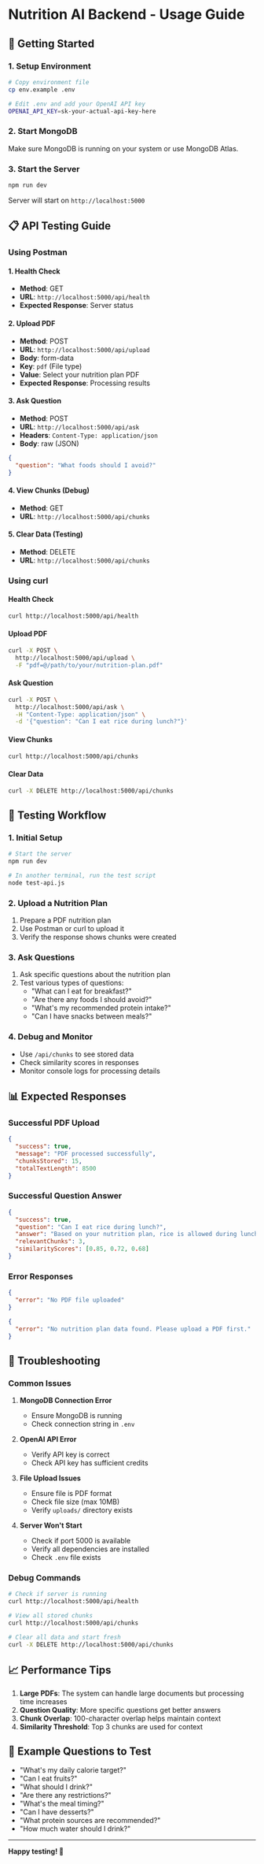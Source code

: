 # Nutrition AI Backend - Usage Guide

## 🚀 Getting Started

### 1. Setup Environment
```bash
# Copy environment file
cp env.example .env

# Edit .env and add your OpenAI API key
OPENAI_API_KEY=sk-your-actual-api-key-here
```

### 2. Start MongoDB
Make sure MongoDB is running on your system or use MongoDB Atlas.

### 3. Start the Server
```bash
npm run dev
```

Server will start on `http://localhost:5000`

## 📋 API Testing Guide

### Using Postman

#### 1. Health Check
- **Method**: GET
- **URL**: `http://localhost:5000/api/health`
- **Expected Response**: Server status

#### 2. Upload PDF
- **Method**: POST
- **URL**: `http://localhost:5000/api/upload`
- **Body**: form-data
- **Key**: `pdf` (File type)
- **Value**: Select your nutrition plan PDF
- **Expected Response**: Processing results

#### 3. Ask Question
- **Method**: POST
- **URL**: `http://localhost:5000/api/ask`
- **Headers**: `Content-Type: application/json`
- **Body**: raw (JSON)
```json
{
  "question": "What foods should I avoid?"
}
```

#### 4. View Chunks (Debug)
- **Method**: GET
- **URL**: `http://localhost:5000/api/chunks`

#### 5. Clear Data (Testing)
- **Method**: DELETE
- **URL**: `http://localhost:5000/api/chunks`

### Using curl

#### Health Check
```bash
curl http://localhost:5000/api/health
```

#### Upload PDF
```bash
curl -X POST \
  http://localhost:5000/api/upload \
  -F "pdf=@/path/to/your/nutrition-plan.pdf"
```

#### Ask Question
```bash
curl -X POST \
  http://localhost:5000/api/ask \
  -H "Content-Type: application/json" \
  -d '{"question": "Can I eat rice during lunch?"}'
```

#### View Chunks
```bash
curl http://localhost:5000/api/chunks
```

#### Clear Data
```bash
curl -X DELETE http://localhost:5000/api/chunks
```

## 🧪 Testing Workflow

### 1. Initial Setup
```bash
# Start the server
npm run dev

# In another terminal, run the test script
node test-api.js
```

### 2. Upload a Nutrition Plan
1. Prepare a PDF nutrition plan
2. Use Postman or curl to upload it
3. Verify the response shows chunks were created

### 3. Ask Questions
1. Ask specific questions about the nutrition plan
2. Test various types of questions:
   - "What can I eat for breakfast?"
   - "Are there any foods I should avoid?"
   - "What's my recommended protein intake?"
   - "Can I have snacks between meals?"

### 4. Debug and Monitor
- Use `/api/chunks` to see stored data
- Check similarity scores in responses
- Monitor console logs for processing details

## 📊 Expected Responses

### Successful PDF Upload
```json
{
  "success": true,
  "message": "PDF processed successfully",
  "chunksStored": 15,
  "totalTextLength": 8500
}
```

### Successful Question Answer
```json
{
  "success": true,
  "question": "Can I eat rice during lunch?",
  "answer": "Based on your nutrition plan, rice is allowed during lunch...",
  "relevantChunks": 3,
  "similarityScores": [0.85, 0.72, 0.68]
}
```

### Error Responses
```json
{
  "error": "No PDF file uploaded"
}
```

```json
{
  "error": "No nutrition plan data found. Please upload a PDF first."
}
```

## 🔧 Troubleshooting

### Common Issues

1. **MongoDB Connection Error**
   - Ensure MongoDB is running
   - Check connection string in `.env`

2. **OpenAI API Error**
   - Verify API key is correct
   - Check API key has sufficient credits

3. **File Upload Issues**
   - Ensure file is PDF format
   - Check file size (max 10MB)
   - Verify `uploads/` directory exists

4. **Server Won't Start**
   - Check if port 5000 is available
   - Verify all dependencies are installed
   - Check `.env` file exists

### Debug Commands

```bash
# Check if server is running
curl http://localhost:5000/api/health

# View all stored chunks
curl http://localhost:5000/api/chunks

# Clear all data and start fresh
curl -X DELETE http://localhost:5000/api/chunks
```

## 📈 Performance Tips

1. **Large PDFs**: The system can handle large documents but processing time increases
2. **Question Quality**: More specific questions get better answers
3. **Chunk Overlap**: 100-character overlap helps maintain context
4. **Similarity Threshold**: Top 3 chunks are used for context

## 🎯 Example Questions to Test

- "What's my daily calorie target?"
- "Can I eat fruits?"
- "What should I drink?"
- "Are there any restrictions?"
- "What's the meal timing?"
- "Can I have desserts?"
- "What protein sources are recommended?"
- "How much water should I drink?"

---

**Happy testing! 🚀** 